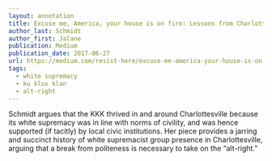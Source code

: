 ```yaml
---
layout: annotation
title: Excuse me, America, your house is on fire: Lessons from Charlottesville on the KKK and "alt-right"
author_last: Schmidt
author_first: Jalane
publication: Medium
publication_date: 2017-06-27
url: https://medium.com/resist-here/excuse-me-america-your-house-is-on-fire-lessons-from-charlottesville-on-the-kkk-and-alt-right-84aafddca685
tags:
  - white supremacy
  - ku klux klan
  - alt-right
---
```


Schmidt argues that the KKK thrived in and around Charlottesville because its white supremacy was in line with norms of civility, and was hence supported (if tacitly) by local civic institutions. Her piece provides a jarring and succinct history of white supremacist group presence in Charlottesville, arguing that a break from politeness is necessary to take on the “alt-right.”
